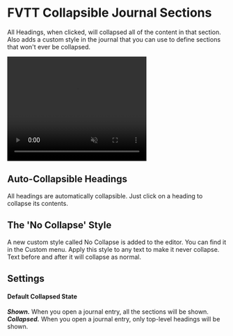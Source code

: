 # FVTT Collapsible Journal Sections
All Headings, when clicked, will collapsed all of the content in that section. Also adds a custom style in the journal that you can use to define sections that won't ever be collapsed.

<video width="320" height="240" controls autoplay muted>
  <source src="cjs-preview.webm" type="video/webm">
</video>

## Auto-Collapsible Headings
All headings are automatically collapsible. Just click on a heading to collapse its contents.

## The 'No Collapse' Style
A new custom style called No Collapse is added to the editor. You can find it in the Custom menu.
Apply this style to any text to make it never collapse.
Text before and after it will collapse as normal. 

## Settings
#### Default Collapsed State
**_Shown._** When you open a journal entry, all the sections will be shown.  
**_Collapsed._** When you open a journal entry, only top-level headings will be shown.
